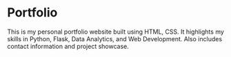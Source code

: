 # Portfolio
This is my personal portfolio website built using HTML, CSS. It highlights my skills in Python, Flask, Data Analytics, and Web Development. Also includes contact information and project showcase.
